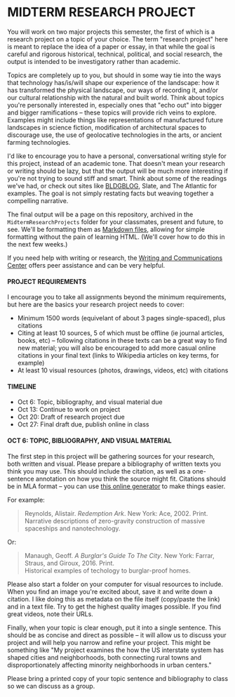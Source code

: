 
MIDTERM RESEARCH PROJECT
====

You will work on two major projects this semester, the first of which is a research project on a topic of your choice. The term "research project" here is meant to replace the idea of a paper or essay, in that while the goal is careful and rigorous historical, technical, political, and social research, the output is intended to be investigatory rather than academic.

Topics are completely up to you, but should in some way tie into the ways that technology has/is/will shape our experience of the landscape: how it has transformed the physical landscape, our ways of recording it, and/or our cultural relationship with the natural and built world. Think about topics you're personally interested in, especially ones that "echo out" into bigger and bigger ramifications – these topics will provide rich veins to explore. Examples might include things like representations of manufactured future landscapes in science fiction, modification of architectural spaces to discourage use, the use of geolocative technologies in the arts, or ancient farming technologies.

I'd like to encourage you to have a personal, conversational writing style for this project, instead of an academic tone. That doesn't mean your research or writing should be lazy, but that the output will be much more interesting if you're not trying to sound stiff and smart. Think about some of the readings we've had, or check out sites like [BLDGBLOG](http://www.bldgblog.com), Slate, and The Atlantic for examples. The goal is not simply restating facts but weaving together a compelling narrative.

The final output will be a page on this repository, archived in the `MidtermResearchProjects` folder for your classmates, present and future, to see. We'll be formatting them as [Markdown files](https://github.com/adam-p/markdown-here/wiki/Markdown-Cheatsheet), allowing for simple formatting without the pain of learning HTML. (We'll cover how to do this in the next few weeks.)

If you need help with writing or research, the [Writing and Communications Center](https://www.stevens.edu/academics/undergraduate-studies/writing-communications-center) offers peer assistance and can be very helpful.

#### PROJECT REQUIREMENTS  
I encourage you to take all assignments beyond the minimum requirements, but here are the basics your research project needs to cover:

* Minimum 1500 words (equivelant of about 3 pages single-spaced), plus citations  
* Citing at least 10 sources, 5 of which must be offline (ie journal articles, books, etc) – following citations in these texts can be a great way to find new material; you will also be encouraged to add more casual online citations in your final text (links to Wikipedia articles on key terms, for example)  
* At least 10 visual resources (photos, drawings, videos, etc) with citations  

#### TIMELINE

* Oct 6: Topic, bibliography, and visual material due  
* Oct 13: Continue to work on project  
* Oct 20: Draft of research project due  
* Oct 27: Final draft due, publish online in class  

#### OCT 6: TOPIC, BIBLIOGRAPHY, AND VISUAL MATERIAL  
The first step in this project will be gathering sources for your research, both written and visual. Please prepare a bibliography of written texts you think you may use. This should include the citation, as well as a one-sentence annotation on how you think the source might fit. Citations should be in MLA format – you can use [this online generator](http://www.citationmachine.net/mla/cite-a-book) to make things easier.

For example:
> Reynolds, Alistair. *Redemption Ark*. New York: Ace, 2002. Print.  
Narrative descriptions of zero-gravity construction of massive spaceships and nanotechnology.

Or:
> Manaugh, Geoff. *A Burglar's Guide To The City*. New York: Farrar, Straus, and Giroux, 2016. Print.  
Historical examples of techology to burglar-proof homes.

Please also start a folder on your computer for visual resources to include. When you find an image you're excited about, save it and write down a citation. I like doing this as metadata on the file itself (copy/paste the link) and in a text file. Try to get the highest quality images possible. If you find great videos, note their URLs.

Finally, when your topic is clear enough, put it into a single sentence. This should be as concise and direct as possible – it will allow us to discuss your project and will help you narrow and refine your project. This might be something like "My project examines the how the US interstate system has shaped cities and neighborhoods, both connecting rural towns and disproportionately affecting minority neighborhoods in urban centers."

Please bring a printed copy of your topic sentence and bibliography to class so we can discuss as a group.

